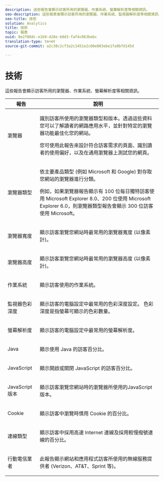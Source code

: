 ```yaml
---
description: 這些報告會顯示訪客所用的瀏覽器、作業系統、螢幕解析度等相關資訊。
seo-description: 這些報表會顯示訪客所用的瀏覽器、作業系統、監視器解析度等相關資訊。
seo-title: 技術
solution: Analytics
title: 技術
topic: 報表
uuid: 8e2f88dc-e1b9-428e-b0d3-faf4c063bebc
translation-type: tm+mt
source-git-commit: a2c38c2cf3a2c1451e2c60e003ebe1fa9bfd145d

---
```



# 技術

這些報告會顯示訪客所用的瀏覽器、作業系統、螢幕解析度等相關資訊。

<table id="table_6B55FDDC4C484766BC3817E06551E753"> 
 <thead> 
  <tr> 
   <th colname="col1" class="entry"> 報告 </th> 
   <th colname="col2" class="entry"> 說明 </th> 
  </tr> 
 </thead>
 <tbody> 
  <tr> 
   <td colname="col1"> 瀏覽器 </td> 
   <td colname="col2"> <p> 識別訪客所使用的瀏覽器類型和版本。透過這些資料您可以了解讀者的網路應用水平，並針對特定的瀏覽器功能最佳化您的網站。 </p> <p>您可使用此報告來設計符合訪客需求的頁面、識別讀者的使用偏好，以及在通用瀏覽器上測試您的網頁。 </p> </td> 
  </tr> 
  <tr> 
   <td colname="col1"> 瀏覽器類型 </td> 
   <td colname="col2"> <p> 依主要產品類型 (例如 Microsoft 和 Google) 對存取您網站的瀏覽器進行分類。 </p> <p>例如，如果<span class="wintitle">瀏覽器報告</span>顯示有 100 位每日獨特訪客使用 Microsoft Explorer 8.0、200 位使用 Microsoft Explorer 6.0，則<span class="wintitle">瀏覽器類型報告</span>會顯示 300 位訪客使用 Microsoft。 </p> </td> 
  </tr> 
  <tr> 
   <td colname="col1"> 瀏覽器寬度 </td> 
   <td colname="col2"> <p> 顯示訪客瀏覽您網站時最常用的瀏覽器寬度 (以像素計)。 </p> </td> 
  </tr> 
  <tr> 
   <td colname="col1"> 瀏覽器高度 </td> 
   <td colname="col2"> <p> 顯示訪客瀏覽您網站時最常用的瀏覽器高度 (以像素計)。 </p> </td> 
  </tr> 
  <tr> 
   <td colname="col1"> 作業系統 </td> 
   <td colname="col2"> <p> 顯示訪客使用的作業系統。 </p> </td> 
  </tr> 
  <tr> 
   <td colname="col1"> 監視器色彩深度 </td> 
   <td colname="col2"> <p> 顯示訪客的電腦設定中最常用的色彩深度設定。 色彩深度是指螢幕可顯示的色彩數量。 </p> </td> 
  </tr> 
  <tr> 
   <td colname="col1"> 螢幕解析度 </td> 
   <td colname="col2"> <p> 顯示訪客的電腦設定中最常用的螢幕解析度。 </p> </td> 
  </tr> 
  <tr> 
   <td colname="col1"> Java </td> 
   <td colname="col2"> <p> 顯示使用 Java 的訪客百分比。 </p> </td> 
  </tr> 
  <tr> 
   <td colname="col1"> JavaScript </td> 
   <td colname="col2"> <p> 顯示開啟或關閉 JavaScript 的訪客百分比。 </p> </td> 
  </tr> 
  <tr> 
   <td colname="col1"> JavaScript 版本 </td> 
   <td colname="col2"> <p> 顯示訪客瀏覽您網站時的瀏覽器所使用的JavaScript版本。 </p> </td> 
  </tr> 
  <tr> 
   <td colname="col1"> Cookie </td> 
   <td colname="col2"> <p> 顯示訪客中瀏覽時慣用 Cookie 的百分比。 </p> </td> 
  </tr> 
  <tr> 
   <td colname="col1"> 連線類型 </td> 
   <td colname="col2"> <p> 顯示訪客中採用高速 Internet 連線及採用較慢撥號連線的百分比。 </p> </td> 
  </tr> 
  <tr> 
   <td colname="col1"> 行動電信業者 </td> 
   <td colname="col2"> <p> 此報告顯示網站和應用程式訪客所使用的無線服務提供者 (Verizon、AT&amp;T、Sprint 等)。 </p> </td> 
  </tr> 
 </tbody> 
</table>

